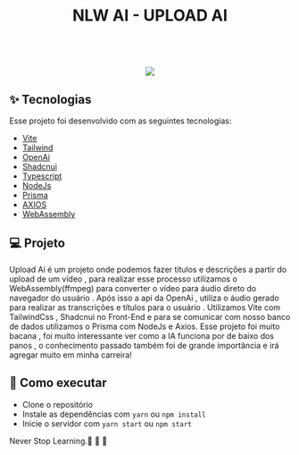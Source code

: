 
<h1 align="center" >
NLW AI - UPLOAD AI
</h1>



<br>

<h1 align="center" >

  <img src="./chrome-capture-2023-8-18.gif"/> 

  </h1>


## ✨ Tecnologias

Esse projeto foi desenvolvido com as seguintes tecnologias:

- [Vite](https://vitejs.dev/)
- [Tailwind](https://tailwindcss.com/)
- [OpenAi](https://openai.com/)
- [Shadcnui](https://ui.shadcn.com/)
- [Typescript](https://www.typescriptlang.org/)
- [NodeJs](https://nodejs.org/en)
- [Prisma](https://www.prisma.io/)
- [AXIOS](https://axios-http.com/ptbr/docs/intro)
- [WebAssembly](https://webassembly.org/)


## 💻 Projeto

Upload Ai é um projeto onde podemos fazer títulos e descrições a partir do upload de um vídeo , para realizar esse processo utilizamos o WebAssembly(ffmpeg) para converter o vídeo para áudio direto do navegador do usuário .
Após isso a api da OpenAi , utiliza o áudio gerado para realizar as transcrições e títulos para o usuário .
Utilizamos Vite com TailwindCss , Shadcnui no Front-End e para se comunicar com nosso banco de dados utilizamos o Prisma com NodeJs e Axios.
Esse projeto foi muito bacana , foi muito interessante ver como a IA funciona por de baixo dos panos , o conhecimento passado também foi de grande importância e irá agregar muito em minha carreira!


## 🚀 Como executar

- Clone o repositório
- Instale as dependências com `yarn` ou `npm install`
- Inicie o servidor com `yarn start` ou `npm start`


Never Stop Learning.🚀 🚀 🚀 

